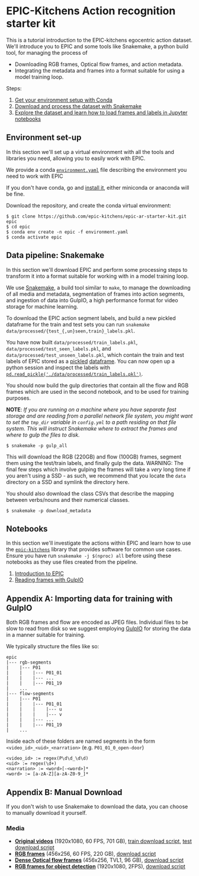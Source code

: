 # EPIC-Kitchens Action recognition starter kit

This is a tutorial introduction to the EPIC-kitchens egocentric action dataset.  
We'll introduce you to EPIC and some tools like Snakemake, a python build tool, for managing the process
of

  * Downloading RGB frames, Optical flow frames, and action metadata.
  * Integrating the metadata and frames into a format suitable for using a model training loop.

Steps:

1. [Get your environment setup with Conda](#environment-set-up)
2. [Download and process the dataset with Snakemake](#data-pipeline-snakemake)
3. [Explore the dataset and learn how to load frames and labels in Jupyter
   notebooks](#notebooks)


## Environment set-up

In this section we'll set up a virtual environment with all the tools and
libraries you need, allowing you to easily work with EPIC.

We provide a conda
[`environment.yaml`](https://conda.io/docs/user-guide/tasks/manage-environments.html#creating-an-environment-from-an-environment-yml-file)
file describing the environment you need to work with EPIC

If you don't have conda, go and [install it](https://conda.io/miniconda.html),
either miniconda or anaconda will be fine.

Download the repository, and create the conda virtual environment:

```console
$ git clone https://github.com/epic-kitchens/epic-ar-starter-kit.git epic
$ cd epic
$ conda env create -n epic -f environment.yaml
$ conda activate epic
```


## Data pipeline: Snakemake

In this section we'll download EPIC and perform some processing steps
to transform it into a format suitable for working with in a model training
loop.

We use [Snakemake](https://snakemake.readthedocs.io/en/stable/), a build tool
similar to `make`, to manage the downloading of all media and metadata,
segmentation of frames into action segments, and ingestion of data into GulpIO, a
high performance format for video storage for machine learning.

To download the EPIC action segment labels, and build a new pickled dataframe 
for the train and test sets you can run `snakemake data/processed/{test_{,un}seen,train}_labels.pkl`.

You have now built `data/processed/train_labels.pkl`,
`data/processed/test_seen_labels.pkl`, and
`data/processed/test_unseen_labels.pkl`, which contain the train and test labels
of EPIC stored as a [pickled](https://docs.python.org/3/library/pickle.html)
[dataframe](https://pandas.pydata.org/pandas-docs/stable/generated/pandas.DataFrame.html).
You can now open up a python session and inspect the labels with
[`pd.read_pickle('./data/processed/train_labels.pkl')`](https://pandas.pydata.org/pandas-docs/stable/generated/pandas.read_pickle.html).

You should now build the gulp directories that contain all the flow and RGB frames which
are used in the second notebook, and to be used for training purposes.

**NOTE**: *If you are running on a machine where you have separate fast storage and
  are reading from a parallel network file system, you might want to set
  the `tmp_dir` variable in `config.yml` to a path residing on that file system. This
  will instruct Snakemake where to extract the frames and where to gulp the
  files to disk.*

```
$ snakemake -p gulp_all
```

This will download the RGB (220GB) and flow (100GB) frames, segment them using
the test/train labels, and finally gulp the data. 
WARNING: The final few steps which involve gulping the frames will take a *very* long
time if you aren't using a SSD - as such, we recommend that you locate the `data` directory on a SSD and 
symlink the directory here.

You should also download the class CSVs that describe the mapping between verbs/nouns and their numerical 
classes.

```
$ snakemake -p download_metadata
```

## Notebooks

In this section we'll investigate the actions within EPIC and learn how to
use the [`epic-kitchens`](https://github.com/epic-kitchens/epic-lib) library
that provides software for common use cases. Ensure you have run `snakemake -j
$(nproc) all` before using these notebooks as they use files created from the
pipeline.

1. [Introduction to EPIC](./notebooks/1.0-intro.ipynb)
2. [Reading frames with GulpIO](./notebooks/2.0-gulp.ipynb) 


## Appendix A: Importing data for training with GulpIO

Both RGB frames and flow are encoded as JPEG files. Individual files to be slow
to read from disk so we suggest employing
[GulpIO](https://github.com/TwentyBN/GulpIO) for storing the data in a manner
suitable for training.

We typically structure the files like so:

```
epic
|--- rgb-segments
|    |--- P01
|    |    |--- P01_01
|    |    |--- ...
|    |    |--- P01_19
|    ...
|--- flow-segments
|    |--- P01
|    |    |--- P01_01
|    |    |    |--- u
|    |    |    |--- v
|    |    |--- ...
|    |    |--- P01_19
|    ...
```

Inside each of these folders are named segments in the form
`<video_id>_<uid>_<narration>` (e.g. `P01_01_0_open-door`)

```
<video_id> := regex(P\d\d_\d\d)
<uid> := regex(\d+)
<narration> := <word>[-<word>]*
<word> := [a-zA-Z][a-zA-Z0-9_]*
```


## Appendix B: Manual Download

If you don't wish to use Snakemake to download the data, you can choose
to manually download it yourself.

### Media

* [**Original videos**](https://data.bris.ac.uk/data/dataset/a87271fa45d89106e5f81e47430ab6b7)
  (1920x1080, 60 FPS, 701 GB), 
  [train download script](https://github.com/epic-kitchens/download-scripts/blob/master/videos/download_train.sh),
  [test download script](https://github.com/epic-kitchens/download-scripts/blob/master/videos/download_test.sh)
* [**RGB frames**](https://data.bris.ac.uk/data/dataset/34cc87ec9dbe769931dfd21a7ec22df2) 
  (456x256, 60 FPS, 220 GB), 
  [download script](https://github.com/epic-kitchens/download-scripts/blob/master/frames_rgb_flow/download_rgb.sh)
* [**Dense Optical flow frames**](https://github.com/epic-kitchens/download-scripts/blob/master/frames_rgb_flow/download_flow.sh)
  (456x256, TVL1, 96 GB), 
  [download script](https://github.com/epic-kitchens/download-scripts/blob/master/frames_rgb_flow/flow/train/download_P03.sh)
* [**RGB frames for object detection**](https://data.bris.ac.uk/data/dataset/b5ac5fa96e0969c1f28a41bae58771ad)
  (1920x1080, 2FPS),
  [download script](https://github.com/epic-kitchens/download-scripts/blob/master/download_object_detection_images.sh)
